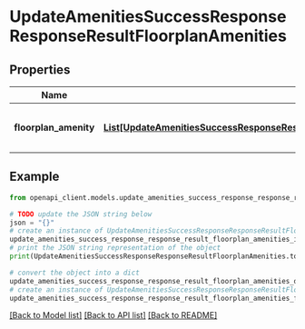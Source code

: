 # UpdateAmenitiesSuccessResponseResponseResultFloorplanAmenities


## Properties

Name | Type | Description | Notes
------------ | ------------- | ------------- | -------------
**floorplan_amenity** | [**List[UpdateAmenitiesSuccessResponseResponseResultFloorplanAmenitiesFloorplanAmenityInner]**](UpdateAmenitiesSuccessResponseResponseResultFloorplanAmenitiesFloorplanAmenityInner.md) | List of floorplan amenities updated | 

## Example

```python
from openapi_client.models.update_amenities_success_response_response_result_floorplan_amenities import UpdateAmenitiesSuccessResponseResponseResultFloorplanAmenities

# TODO update the JSON string below
json = "{}"
# create an instance of UpdateAmenitiesSuccessResponseResponseResultFloorplanAmenities from a JSON string
update_amenities_success_response_response_result_floorplan_amenities_instance = UpdateAmenitiesSuccessResponseResponseResultFloorplanAmenities.from_json(json)
# print the JSON string representation of the object
print(UpdateAmenitiesSuccessResponseResponseResultFloorplanAmenities.to_json())

# convert the object into a dict
update_amenities_success_response_response_result_floorplan_amenities_dict = update_amenities_success_response_response_result_floorplan_amenities_instance.to_dict()
# create an instance of UpdateAmenitiesSuccessResponseResponseResultFloorplanAmenities from a dict
update_amenities_success_response_response_result_floorplan_amenities_from_dict = UpdateAmenitiesSuccessResponseResponseResultFloorplanAmenities.from_dict(update_amenities_success_response_response_result_floorplan_amenities_dict)
```
[[Back to Model list]](../README.md#documentation-for-models) [[Back to API list]](../README.md#documentation-for-api-endpoints) [[Back to README]](../README.md)


